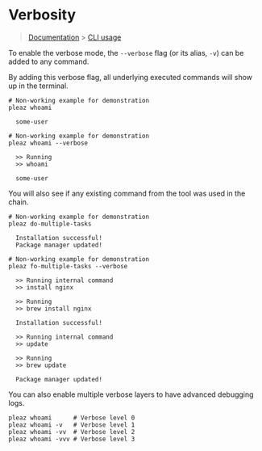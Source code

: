 # Verbosity

> [Documentation](./../readme.md) > [CLI usage](./readme.md)

To enable the verbose mode, the `--verbose` flag (or its alias, `-v`) can be added to any command.

By adding this verbose flag, all underlying executed commands will show up in the terminal.

```
# Non-working example for demonstration
pleaz whoami

  some-user
```

```
# Non-working example for demonstration
pleaz whoami --verbose

  >> Running
  >> whoami

  some-user
```

You will also see if any existing command from the tool was used in the chain.

```
# Non-working example for demonstration
pleaz do-multiple-tasks

  Installation successful!
  Package manager updated!
```

```
# Non-working example for demonstration
pleaz fo-multiple-tasks --verbose

  >> Running internal command
  >> install nginx

  >> Running
  >> brew install nginx

  Installation successful!

  >> Running internal command
  >> update

  >> Running
  >> brew update

  Package manager updated!
```

You can also enable multiple verbose layers to have advanced debugging logs.

```
pleaz whoami      # Verbose level 0
pleaz whoami -v   # Verbose level 1
pleaz whoami -vv  # Verbose level 2
pleaz whoami -vvv # Verbose level 3
```
